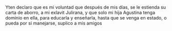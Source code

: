 Yten declaro que es mi voluntad que después de mis días, se le estienda su carta de aborro, a mi exlavit Julirana, y que solo mi hija Agustina tenga dominio en ella, para educarla y enseñarla, hasta que se venga en estado, o pueda por si manejarse, suplico a mis amigos